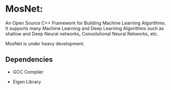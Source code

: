 # MosNet: 
An Open Source C++ Framework for Building Machine Learning Algorithms. It supports many Machine Learning and Deep Learning Algorithms such as shallow and Deep Neural networks, Convolutional Neural Networks, etc.

MosNet is under heavy development.

## Dependencies

- GCC Compiler

- Eigen Library

